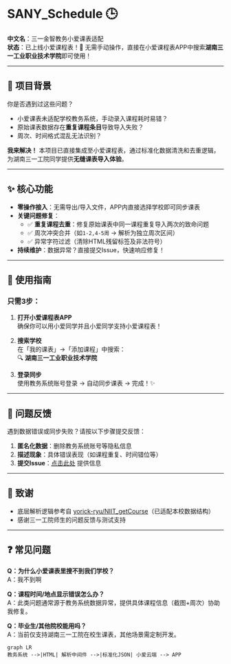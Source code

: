# SANY_Schedule 🕒
**中文名**：三一金智教务小爱课表适配  
**状态**：已上线小爱课程表！🎉 无需手动操作，直接在小爱课程表APP中搜索**湖南三一工业职业技术学院**即可使用！

---

## 🚀 项目背景
你是否遇到过这些问题？
- 小爱课表未适配学校教务系统，手动录入课程耗时易错？
- 原始课表数据存在**重复课程条目**导致导入失败？
- 周次、时间格式混乱无法识别？

**我来解决！** 本项目已直接集成至小爱课程表，通过标准化数据清洗和去重逻辑，为湖南三一工院同学提供**无缝课表导入体验**。

---

## ✨ 核心功能
- **零操作接入**：无需导出/导入文件，APP内直接选择学校即可同步课表
- **关键问题修复**：
  - ✅ **重复课程去重**：修复原始课表中同一课程重复导入两次的致命问题
  - ✅ 周次冲突合并（如`1-2,4-5周` → 解析为独立周次区间）
  - ✅ 异常字符过滤（清除HTML残留标签及非法符号）
- **持续维护**：数据异常？直接提交Issue，快速响应修复！

---

## 📱 使用指南
### 只需3步：
1. **打开小爱课程表APP**  
   确保你可以用小爱同学并且小爱同学支持小爱课程表！

2. **搜索学校**  
   在「我的课表」→「添加课程」中搜索：  
   🔍 **湖南三一工业职业技术学院**

3. **登录同步**  
   使用教务系统账号登录 → 自动同步课表 → 完成！✨

---

## 🐞 问题反馈
遇到数据错误或同步失败？请按以下步骤提交反馈：
1. **匿名化数据**：删除教务系统账号等隐私信息
2. **描述现象**：具体错误表现（如课程重复、时间错位等）
3. **提交Issue**：[点击此处](https://github.com/xmb505/SANY_Schedule/issues) 提供信息

---

## 🙏 致谢
- 底层解析逻辑参考自 [yorick-ryu/NIIT_getCourse](https://gitee.com/yorick-ryu/NIIT_getCourse)（已适配本校数据结构）
- 感谢三一工院师生的问题反馈与测试支持

---


## ❓ 常见问题
**Q：为什么小爱课表里搜不到我们学校？**  
A：我不到啊

**Q：课程时间/地点显示错误怎么办？**  
A：此类问题通常源于教务系统数据异常，提供具体课程信息（截图+周次）协助我修复。

**Q：毕业生/其他院校能用吗？**  
A：当前仅支持湖南三一工院在校生课表，其他场景需定制开发。


```mermaid
graph LR
教务系统 -->|HTML| 解析中间件 -->|标准化JSON| 小爱云端 --> APP
